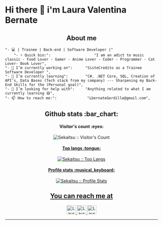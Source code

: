 # Hi there 👋 i'm Laura Valentina Bernate

<h2 align="Center">About me</h2>

    "- 💻 | Trainee | Back-end | Software Developer |"
		"- ⚡ Quick bio:":                    "I am an adict to music classic - Food Lover - Gamer - Anime Lover - Coder - Programmer - Cat Lover- Book Lover",
    "- 🔭 I’m currently working on":      "SisteCredito as a Trainee Software Developer ",
    "- 🌱 I’m currently learning":        "C#, .NET Core, SQL, Creation of API's, Data Bases (Tech stack from my company) --- Sharpening my Back-End Skills for the (Personal goal)",
    "- 🤔 I’m looking for help with":     "Anything related to what I am currently learning 😅",
    "- 📫 How to reach me:":              "LbernateGordillo@gmail.com",
    
<h2 align="Center">Github stats :bar_chart:</h2>

<h4 align="Center">Visitor's count :eyes:</h4>

<p align="Center"><img src="https://profile-counter.glitch.me/{Sekaitsu}/count.svg" alt="Sekaitsu :: Visitor's Count" /></p>

<div align="center">
  <a href="https://github.com/sekaitsu">

<h4 align="Center">Top langs :tongue:</h4>

<p align="Center"><img src="https://github-readme-stats.vercel.app/api/top-langs/?username=Sekaitsu&langs_count=10&theme=tokyonight&layout=compact" alt="Sekaitsu :: Top Langs" /></p>

<h4 align="Center">Profile stats :musical_keyboard:</h4>

<p align="Center"><img src="https://github-readme-stats.vercel.app/api?username=Sekaitsu&show_icons=true&theme=synthwave" alt="Sekaitsu :: Profile Stats" /></p>
</div>

<h2 align="Center">You can reach me at</h2>

<p align="Center">
  <a href="https://www.linkedin.com/in/laurabernategordillo/">
    <img src="https://www.vectorlogo.zone/logos/linkedin/linkedin-icon.svg" alt="Laura Valentina Bernate Gordillo's LinkedIn Profile" height="30" width="30">
  </a>

  <a href="https://es.stackoverflow.com/users/190330/sekaitsu?tab=profile">
    <img src="https://www.vectorlogo.zone/logos/stackoverflow/stackoverflow-icon.svg" alt="Laura Valentina Bernate Gordillo's Stack Overflow Profile" height="30" width="30">
  </a>
  
  <a href="https://www.youtube.com/channel/UCSmtkMGjy4a70OV5f5PAn_g">
    <img src="https://www.vectorlogo.zone/logos/youtube/youtube-icon.svg" alt="Laura Valentina Bernate Gordillo's YouTube Channel" height="30" width="30">
  </a>
</p>



---
